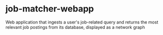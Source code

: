 # job-matcher-webapp
Web application that ingests a user's job-related query and returns the most relevant job postings from its database, displayed as a network graph

